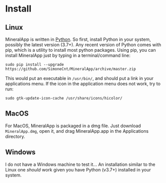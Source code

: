 
Install
=======


Linux
-----

MineralApp is written in [Python](https://www.python.org/). So first, install
Python in your system, possibly the latest version (3.7+).  Any recent version
of Python comes with pip, which is a utility to install most python packages.
Using pip, you can install MineralApp just by typing in a terminal/command
line:

    sudo pip install --upgrade https://github.com/SimoneCnt/MineralApp/archive/master.zip

This would put an executable in `/usr/bin/`, and should put a link in your
applications menu. If the icon in the application menu does not work, try to
run:

    sudo gtk-update-icon-cache /usr/share/icons/hicolor/


MacOS
-----

For MacOS, MineralApp is packaged in a dmg file. Just download
``MineralApp.dmg``, open it, and drag MineralApp.app in the Applications
directory.


Windows
-------

I do not have a Windows machine to test it... An installation similar to the
Linux one *should* work given you have Python (v3.7+) installed in your system.


